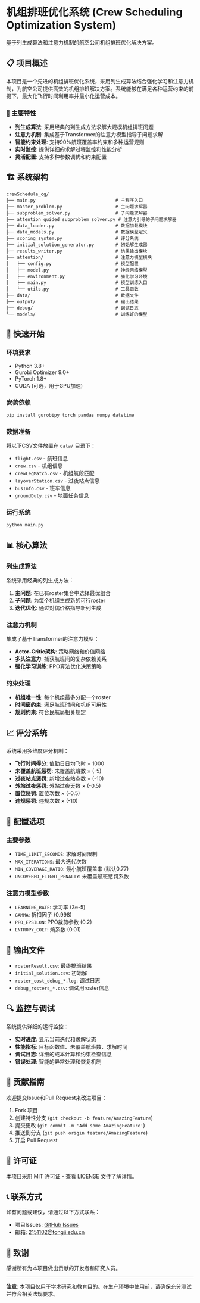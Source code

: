 # 机组排班优化系统 (Crew Scheduling Optimization System)

基于列生成算法和注意力机制的航空公司机组排班优化解决方案。

## 📋 项目概述

本项目是一个先进的机组排班优化系统，采用列生成算法结合强化学习和注意力机制，为航空公司提供高效的机组排班解决方案。系统能够在满足各种运营约束的前提下，最大化飞行时间利用率并最小化运营成本。

### 🎯 主要特性

- **列生成算法**: 采用经典的列生成方法求解大规模机组排班问题
- **注意力机制**: 集成基于Transformer的注意力模型指导子问题求解
- **智能约束处理**: 支持90%航班覆盖率约束和多种运营规则
- **实时监控**: 提供详细的求解过程监控和性能分析
- **灵活配置**: 支持多种参数调优和约束配置

## 🏗️ 系统架构

```
crewSchedule_cg/
├── main.py                              # 主程序入口
├── master_problem.py                    # 主问题求解器
├── subproblem_solver.py                 # 子问题求解器
├── attention_guided_subproblem_solver.py # 注意力引导的子问题求解器
├── data_loader.py                       # 数据加载模块
├── data_models.py                       # 数据模型定义
├── scoring_system.py                    # 评分系统
├── initial_solution_generator.py        # 初始解生成器
├── results_writer.py                    # 结果输出模块
├── attention/                           # 注意力模型模块
│   ├── config.py                        # 模型配置
│   ├── model.py                         # 神经网络模型
│   ├── environment.py                   # 强化学习环境
│   ├── main.py                          # 模型训练入口
│   └── utils.py                         # 工具函数
├── data/                                # 数据文件
├── output/                              # 输出结果
├── debug/                               # 调试日志
└── models/                              # 训练好的模型
```

## 🚀 快速开始

### 环境要求

- Python 3.8+
- Gurobi Optimizer 9.0+
- PyTorch 1.8+
- CUDA (可选，用于GPU加速)

### 安装依赖

```bash
pip install gurobipy torch pandas numpy datetime
```

### 数据准备

将以下CSV文件放置在 `data/` 目录下：

- `flight.csv` - 航班信息
- `crew.csv` - 机组信息
- `crewLegMatch.csv` - 机组航段匹配
- `layoverStation.csv` - 过夜站点信息
- `busInfo.csv` - 班车信息
- `groundDuty.csv` - 地面任务信息

### 运行系统

```bash
python main.py
```

## 📊 核心算法

### 列生成算法

系统采用经典的列生成方法：

1. **主问题**: 在已有roster集合中选择最优组合
2. **子问题**: 为每个机组生成新的可行roster
3. **迭代优化**: 通过对偶价格指导新列生成

### 注意力机制

集成了基于Transformer的注意力模型：

- **Actor-Critic架构**: 策略网络和价值网络
- **多头注意力**: 捕获航班间的复杂依赖关系
- **强化学习训练**: PPO算法优化决策策略

### 约束处理

- **机组唯一性**: 每个机组最多分配一个roster
- **时间窗约束**: 满足航班时间和机组可用性
- **规则约束**: 符合民航局相关规定

## 📈 评分系统

系统采用多维度评分机制：

- **飞行时间得分**: 值勤日日均飞时 × 1000
- **未覆盖航班惩罚**: 未覆盖航班数 × (-5)
- **过夜站点惩罚**: 新增过夜站点数 × (-10)
- **外站过夜惩罚**: 外站过夜天数 × (-0.5)
- **置位惩罚**: 置位次数 × (-0.5)
- **违规惩罚**: 违规次数 × (-10)

## 🔧 配置选项

### 主要参数

- `TIME_LIMIT_SECONDS`: 求解时间限制
- `MAX_ITERATIONS`: 最大迭代次数
- `MIN_COVERAGE_RATIO`: 最小航班覆盖率 (默认0.77)
- `UNCOVERED_FLIGHT_PENALTY`: 未覆盖航班惩罚系数

### 注意力模型参数

- `LEARNING_RATE`: 学习率 (3e-5)
- `GAMMA`: 折扣因子 (0.998)
- `PPO_EPSILON`: PPO裁剪参数 (0.2)
- `ENTROPY_COEF`: 熵系数 (0.01)

## 📁 输出文件

- `rosterResult.csv`: 最终排班结果
- `initial_solution.csv`: 初始解
- `roster_cost_debug_*.log`: 调试日志
- `debug_rosters_*.csv`: 调试用roster信息

## 🔍 监控与调试

系统提供详细的运行监控：

- **实时进度**: 显示当前迭代和求解状态
- **性能指标**: 目标函数值、未覆盖航班数、求解时间
- **调试日志**: 详细的成本计算和约束检查信息
- **错误处理**: 智能的异常处理和恢复机制

## 🤝 贡献指南

欢迎提交Issue和Pull Request来改进项目：

1. Fork 项目
2. 创建特性分支 (`git checkout -b feature/AmazingFeature`)
3. 提交更改 (`git commit -m 'Add some AmazingFeature'`)
4. 推送到分支 (`git push origin feature/AmazingFeature`)
5. 开启 Pull Request

## 📄 许可证

本项目采用 MIT 许可证 - 查看 [LICENSE](LICENSE) 文件了解详情。

## 📞 联系方式

如有问题或建议，请通过以下方式联系：

- 项目Issues: [GitHub Issues](https://github.com/Yinwenxu-1212/crewScheduling)
- 邮箱: 2151102@tongji.edu.cn

## 🙏 致谢

感谢所有为本项目做出贡献的开发者和研究人员。

---

**注意**: 本项目仅用于学术研究和教育目的。在生产环境中使用前，请确保充分测试并符合相关法规要求。